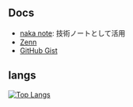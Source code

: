 ## Docs
* [naka note](https://kazusabook.notion.site/kazusabook/c82d31e09b354fb4ad838b9489529312?v=f2c30a26c8ac403a95530d42b4549ecf): 技術ノートとして活用
* [Zenn](https://zenn.dev/kazusa_nakagawa)
* [GitHub Gist](https://gist.github.com/KazusaNakagawa) 

## langs 

[![Top Langs](https://github-readme-stats.vercel.app/api/top-langs/?username=KazusaNakagawa&layout=compact)](https://github.com/anuraghazra/github-readme-stats)
